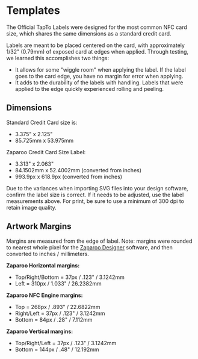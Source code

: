 # Templates

The Official TapTo Labels were designed for the most common NFC card size, which shares the same dimensions as a standard credit card.

Labels are meant to be placed centered on the card, with approximately 1/32" (0.79mm) of exposed card at edges when applied. Through testing, we learned this accomplishes two things:

- It allows for some "wiggle room" when applying the label. If the label goes to the card edge, you have no margin for error when applying.
- It adds to the durability of the labels with handling. Labels that were applied to the edge quickly experienced rolling and peeling.

## Dimensions

Standard Credit Card size is:

- 3.375" x 2.125"
- 85.725mm x 53.975mm

Zaparoo Credit Card Size Label:

- 3.313" x 2.063"
- 84.1502mm x 52.4002mm (converted from inches)
- 993.9px x 618.9px (converted from inches)

Due to the variances when importing SVG files into your design software, confirm the label size is correct. If it needs to be adjusted, use the label measurements above. For print, be sure to use a minimum of 300 dpi to retain image quality.

## Artwork Margins

Margins are measured from the edge of label. Note: margins were rounded to nearest whole pixel for the [Zaparoo Designer](../designer/index.md) software, and then converted to inches / millimeters.

**Zaparoo Horizontal margins:**

- Top/Right/Bottom = 37px / .123" / 3.1242mm
- Left = 310px / 1.033" / 26.2382mm

**Zaparoo NFC Engine margins:**

- Top = 268px / .893" / 22.6822mm
- Right/Left = 37px / .123" / 3.1242mm
- Bottom = 84px / .28" / 7.112mm

**Zaparoo Vertical margins:**

- Top/Right/Left = 37px / .123" / 3.1242mm
- Bottom = 144px / .48" / 12.192mm
